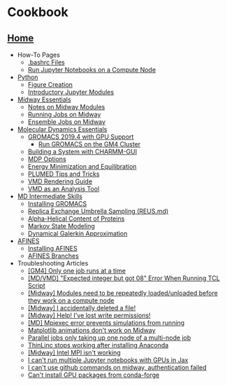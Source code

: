 # Cookbook

## [Home](Home.md)
* How-To Pages
  * [.bashrc Files](src/Making-a-Useful-.bashrc-file.md)
  * [Run Jupyter Notebooks on a Compute Node](src/Run-Jupyter-Notebooks-on-a-Compute-Node.md)
* [Python](src/Python.md)
  * [Figure Creation](src/Figure-Creation.md)
  * [Introductory Jupyter Modules](src/Introductory-Jupyter-Modules.md)
* [Midway Essentials](src/Midway-Essentials.md)
  * [Notes on Midway Modules](src/Notes-on-Midway-Modules.md)
  * [Running Jobs on Midway](src/Running-Jobs-on-Midway.md)
  * [Ensemble Jobs on Midway](src/ensemble.md)
* [Molecular Dynamics Essentials](src/Molecular-Dynamics-Essentials.md)
  * [GROMACS 2019.4 with GPU Support](src/GROMACS-2019.4-with-GPU-Support.md)
    * [Run GROMACS on the GM4 Cluster](src/Run-Gromacs-on-the-GM4-Cluster.md)
  * [Building a System with CHARMM-GUI](src/Building-a-System-With-CHARMM-GUI.md)
  * [MDP Options](src/MDP-options.md)
  * [Energy Minimization and Equilibration](src/Energy-Minimization-and-Equilibration.md)
  * [PLUMED Tips and Tricks](src/PLUMED-Tips-and-Tricks.md)
  * [VMD Rendering Guide](src/VMD-Rendering-Guide.md)
  * [VMD as an Analysis Tool](src/VMD-as-an-Analysis-Tool.md)
* [MD Intermediate Skills](src/MD-Intermediate-Skills.md)
  * [Installing GROMACS](src/Installing-GROMACS-on-Bridges-(XSEDE.md).md)
  * [Replica Exchange Umbrella Sampling (REUS.md)](src/Replica-Exchange-Umbrella-Sampling-(REUS).md)
  * [Alpha-Helical Content of Proteins](src/Alpha-helical-content-of-protein-sequences.md)
  * [Markov State Modeling](src/Markov-State-Modeling.md)
  * [Dynamical Galerkin Approximation](src/DGA.md)
* [AFINES](src/AFINES.md)
  * [Installing AFINES](src/Installing-AFINES.md)
  * [AFINES Branches](src/AFINES-Branches.md)
* Troubleshooting Articles
  * [\[GM4\] Only one job runs at a time](src/%5BGM4%5D-Only-one-job-runs-at-a-time.md)
  * [\[MD/VMD\] "Expected integer but got 08" Error When Running TCL Script](src/%5BMD_VMD%5D-%20Expected-integer-but-got-08%20-Error-When-Running-TCL-Script.md)
  * [\[Midway\] Modules need to be repeatedly loaded/unloaded before they work on a compute node](src/%5BMidway%5D-Modules-need-to-be-repeatedly-loaded_unloaded-before-they-work-on-a-compute-node..md)
  * [\[Midway\] I accidentally deleted a file!](src/%5BMidway%5D-I-accidentally-deleted-a-file!.md)
  * [\[Midway\] Help! I've lost write permissions!](src/%5BMidway%5D-Help!-I've-lost-write-permissions!.md)
  * [\[MD\] Mpiexec error prevents simulations from running](src/%5BMD%5D-Mpiexec-error-prevents-simulations-from-running.md)
  * [Matplotlib animations don't work on Midway](src/Matplotlib-animations-don't-work-on-Midway.md)
  * [Parallel jobs only taking up one node of a multi-node job](src/Parallel-jobs-only-taking-up-1-node-of-a-multi-node-job-(common-with-GROMACS-5.1.4).md)
  * [ThinLinc stops working after installing Anaconda](src/ThinLinc-stops-working-after-installing-Anaconda.md)
  * [\[Midway\] Intel MPI isn't working](src/%5BMidway%5D%20Intel%20MPI%20isn't%20working.md)
  * [I can't run multiple Jupyter notebooks with GPUs in Jax](src/multiple-notebooks-jax.md)
  * [I can't use github commands on midway, authentication failed](src/Caching-Github-Auth-Tokens.md)
  * [Can't install GPU packages from conda-forge](src/Can't_install_GPU_packages_from_conda-forge.md)


